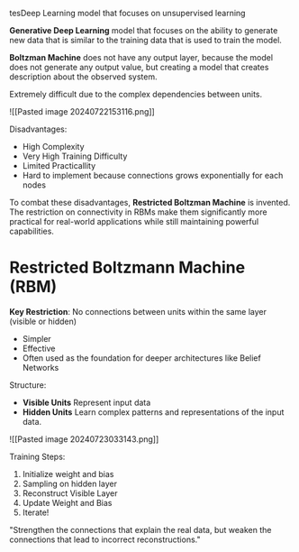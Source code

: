 tesDeep Learning model that focuses on unsupervised learning

**Generative Deep Learning** model that focuses on the ability to generate new data that is similar to the training data that is used to train the model.

**Boltzman Machine** does not have any output layer, because the model does not generate any output value, but creating a model that creates description about the observed system.

Extremely difficult due to the complex dependencies between units.

![[Pasted image 20240722153116.png]]

Disadvantages:
- High Complexity
- Very High Training Difficulty
- Limited Practicallity
- Hard to implement because connections grows exponentially for each nodes

To combat these disadvantages, **Restricted Boltzman Machine** is invented. The restriction on connectivity in RBMs make them significantly more practical for real-world applications while still maintaining powerful capabilities.

# Restricted Boltzmann Machine (RBM)

**Key Restriction**: No connections between units within the same layer (visible or hidden)
- Simpler
- Effective
- Often used as the foundation for deeper architectures like Belief Networks

Structure: 
- **Visible Units**
  Represent input data
- **Hidden Units**
  Learn complex patterns and representations of the input data.

![[Pasted image 20240723033143.png]]

Training Steps:
1. Initialize weight and bias
2. Sampling on hidden layer
3. Reconstruct Visible Layer
4. Update Weight and Bias
5. Iterate!

"Strengthen the connections that explain the real data, but weaken the connections that lead to incorrect reconstructions."